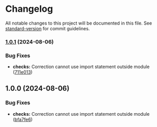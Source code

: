 # Changelog

All notable changes to this project will be documented in this file. See [standard-version](https://github.com/conventional-changelog/standard-version) for commit guidelines.

### [1.0.1](https://github.com/Horus-Turboss-Finance/Packages/compare/v1.0.0...v1.0.1) (2024-08-06)


### Bug Fixes

* **checks:** Correction cannot use import statement outside module ([711e013](https://github.com/Horus-Turboss-Finance/Packages/commit/711e01344cba66d4c79c15d161d7df3115d0a4cb))

## 1.0.0 (2024-08-06)


### Bug Fixes

* **checks:** Correction cannot use import statement outside module ([bfa7fe6](https://github.com/Horus-Turboss-Finance/Packages/commit/bfa7fe6bced843f01ae039c06c8640ef9f5c570c))
